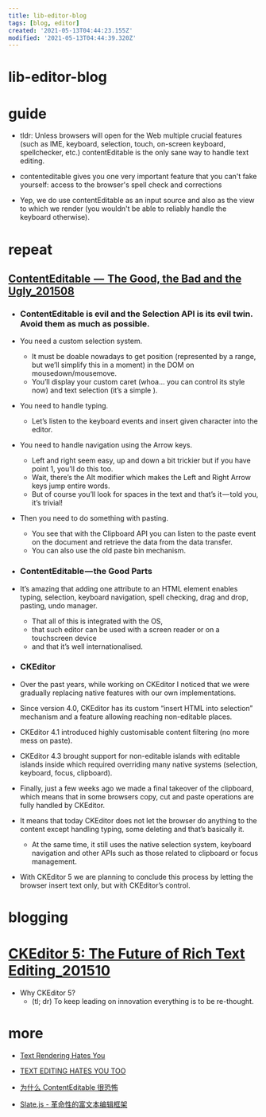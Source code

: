 ```yaml
---
title: lib-editor-blog
tags: [blog, editor]
created: '2021-05-13T04:44:23.155Z'
modified: '2021-05-13T04:44:39.320Z'
---
```


# lib-editor-blog

# guide
- tldr: Unless browsers will open for the Web multiple crucial features (such as IME, keyboard, selection, touch, on-screen keyboard, spellchecker, etc.) contentEditable is the only sane way to handle text editing.

- contenteditable gives you one very important feature that you can't fake yourself: access to the browser's spell check and corrections
- Yep, we do use contentEditable as an input source and also as the view to which we render (you wouldn't be able to reliably handle the keyboard otherwise).
# repeat

## [ContentEditable  —  The Good, the Bad and the Ugly_201508](https://ckeditor.com/blog/ContentEditable-The-Good-the-Bad-and-the-Ugly/)

- ### ContentEditable is evil and the Selection API is its evil twin. Avoid them as much as possible. 
- You need a custom selection system. 
  - It must be doable nowadays to get position (represented by a range, but we’ll simplify this in a moment) in the DOM on mousedown/mousemove. 
  - You’ll display your custom caret (whoa… you can control its style now) and text selection (it’s a simple ).
- You need to handle typing. 
  - Let’s listen to the keyboard events and insert given character into the editor.
- You need to handle navigation using the Arrow keys. 
  - Left and right seem easy, up and down a bit trickier but if you have point 1, you’ll do this too. 
  - Wait, there’s the Alt modifier which makes the Left and Right Arrow keys jump entire words. 
  - But of course you’ll look for spaces in the text and that’s it — told you, it’s trivial!
- Then you need to do something with pasting. 
  - You see that with the Clipboard API you can listen to the paste event on the document and retrieve the data from the data transfer. 
  - You can also use the old paste bin mechanism.

- ### ContentEditable — the Good Parts
- It’s amazing that adding one attribute to an HTML element enables typing, selection, keyboard navigation, spell checking, drag and drop, pasting, undo manager. 
  - That all of this is integrated with the OS, 
  - that such editor can be used with a screen reader or on a touchscreen device 
  - and that it’s well internationalised. 

- ### CKEditor
- Over the past years, while working on CKEditor I noticed that we were gradually replacing native features with our own implementations. 
- Since version 4.0, CKEditor has its custom “insert HTML into selection” mechanism and a feature allowing reaching non-editable places.
- CKEditor 4.1 introduced highly customisable content filtering (no more mess on paste). 
- CKEditor 4.3 brought support for non-editable islands with editable islands inside which required overriding many native systems (selection, keyboard, focus, clipboard).
- Finally, just a few weeks ago we made a final takeover of the clipboard, which means that in some browsers copy, cut and paste operations are fully handled by CKEditor.
- It means that today CKEditor does not let the browser do anything to the content except handling typing, some deleting and that’s basically it. 
  - At the same time, it still uses the native selection system, keyboard navigation and other APIs such as those related to clipboard or focus management.

- With CKEditor 5 we are planning to conclude this process by letting the browser insert text only, but with CKEditor’s control.
# blogging

# [CKEditor 5: The Future of Rich Text Editing_201510](https://medium.com/content-uneditable/ckeditor-5-the-future-of-rich-text-editing-2b9300f9df2c)
- Why CKEditor 5?
  - (tl; dr) To keep leading on innovation everything is to be re-thought.
# more
- [Text Rendering Hates You](https://gankra.github.io/blah/text-hates-you/)
- [TEXT EDITING HATES YOU TOO](https://lord.io/text-editing-hates-you-too/)

- [为什么 ContentEditable 很恐怖](https://www.oschina.net/translate/why-contenteditable-is-terrible)

- [Slate.js - 革命性的富文本编辑框架](https://s1973.top/blog/0015499011852838c3eb8e0d6d14a3f97bee6e61fa1cd26000)
